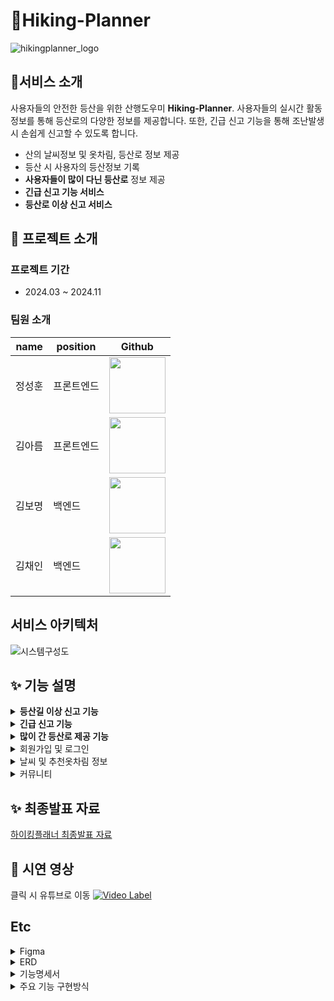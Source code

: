 # 🚵Hiking-Planner
![hikingplanner_logo](https://github.com/Hiking-Planner/.github/assets/56792033/9a935707-0f98-448c-be17-14a123b9b4be)


## 📌서비스 소개
사용자들의 안전한 등산을 위한 산행도우미 <b>Hiking-Planner</b>. 사용자들의 실시간 활동 정보를 통해 등산로의 다양한 정보를 제공합니다. 또한, 긴급 신고 기능을 통해 조난발생 시 손쉽게 신고할 수 있도록 합니다. 

- 산의 날씨정보 및 옷차림, 등산로 정보 제공
- 등산 시 사용자의 등산정보 기록
- <b>사용자들이 많이 다닌 등산로</b> 정보 제공
- <b>긴급 신고 기능 서비스</b>
- <b>등산로 이상 신고 서비스</b>

## 💁 프로젝트 소개

### 프로젝트 기간
- 2024.03 ~ 2024.11

### 팀원 소개
|name|position|Github|
|------|---|---|
|정성훈|프론트엔드|<a href="https://github.com/seonghoon1201"><img src="https://github.com/Hiking-Planner/.github/assets/56792033/4485e6b7-7302-45fd-9cf9-708cebb8a426" width="90" height="90"></a>|
|김아름|프론트엔드|<a href="https://github.com/k-a-reum"><img src="https://github.com/Hiking-Planner/.github/assets/56792033/2cc2272c-ca03-4877-b366-2485528c9baf" width="90" height="90"></a>|
|김보명|백엔드|<a href="https://github.com/Kimbomyeong"><img src="https://github.com/Hiking-Planner/.github/assets/56792033/7844698d-ad06-4a3e-8d95-9a3deb01bbe3" width="90" height="90"></a>|
|김채인|백엔드|<a href="https://github.com/rlacodls3109"><img src="https://avatars.githubusercontent.com/u/56792033?v=4" width="90" height="90"></a>|

## 서비스 아키텍처
![시스템구성도](https://github.com/user-attachments/assets/e5c05abe-e4a6-4ac7-9228-7f96d0e26707)


## ✨ 기능 설명
<details>
<summary><b>등산길 이상 신고 기능</b></summary>
<div markdown="1">
<br>
<p><i>등산 중 야생동물, 자연재해 등으로 인한 등산로 이상 발생 시, 사용자가 사진과 함께 등산로 이상 정보를 신고합니다다.</i></p>
<p><i>사용자들은 등산 시 지도에서 다른 사용자들이 신고한 내용을 확인할 수 있습니다.</i></p>
  
![image](https://github.com/Hiking-Planner/.github/assets/56792033/7196d0be-3d6f-4b71-a51a-698a63345180)

</div>
</details>
<details>
<summary><b>긴급 신고 기능</b></summary>
<div>
<br>
<p><i>등산 중 조난 사고 발생 시, 사용자가 sos 버튼을 클릭하면 위치정보와 함께 간편하게 119에 문자신고를 할 수 있습니다.</i></p>
<p><i>사용자 현재 위치에 해당하는 국가지점번호를 계산하여 신고내용에 포함하도록 한다. 구급대원들이 쉽게 위치를 찾을 수 있도록 합니다.</i></p>
  
![image](https://github.com/Hiking-Planner/.github/assets/56792033/d0c8a8bd-2408-4972-94e4-966f20677b24) 
![image](https://github.com/Hiking-Planner/.github/assets/56792033/d26d5cd2-479a-46cc-ab17-2f007cd55499)

</div>
</details>
<details>
<summary><b>많이 간 등산로 제공 기능</b></summary>
<div markdown="1">
<br>
<p><i>사용자들이 등산시작버튼을 누르면 위치정보가 수집되고, 등산종료 버튼을 누르면 경로 정보가 데이터베이스에 저장됩니다.</i></p>
<p><i>각 산 별 등산정보를 활용하여 사용자들이 가장 많이 이용한 등산로 정보를 <유저들이 많이 다닌 등산로>라는 이름으로 제공합니다.</i></p>
  
![image](https://github.com/Hiking-Planner/.github/assets/56792033/451bbcfa-4e76-4c8d-be63-f23fe6a433ab)

</div>
</details>
<details>
<summary>회원가입 및 로그인</summary>
<div markdown="1">
<br>
<p><i>사용자들은 이메일 인증을 통해 회원가입을 할 수 있습니다.</i></p>

![image](https://github.com/Hiking-Planner/.github/assets/56792033/43236185-0527-4e87-bc05-0dbffefd6fb6)

</div>
</details>
<details>
<summary>날씨 및 추천옷차림 정보</summary>
<div markdown="1">
<br>
<p><i>추후 구현</i></p>


</div>
</details>
<details>
<summary>커뮤니티</summary>
<div markdown="1">
<br>
<p><i>추후 구현</i></p>


</div>
</details>

## ✨ 최종발표 자료 
<a href = "https://www.miricanvas.com/v/13bl7xv"> 하이킹플래너 최종발표 자료 </a>
  
## 📱 시연 영상
클릭 시 유튜브로 이동
[![Video Label](http://img.youtube.com/vi/HifUM1FGUK8/0.jpg)](https://youtu.be/HifUM1FGUK8?t=0s)

## Etc
<details>
<summary>Figma</summary>
<div markdown="1">
<br>
  
![image](https://github.com/Hiking-Planner/.github/assets/56792033/e69f5011-870e-4c23-9259-b0680d374d75)
![image](https://github.com/Hiking-Planner/.github/assets/56792033/295d0376-86b2-40e4-b4c1-2c3238a50ef2)
![image](https://github.com/Hiking-Planner/.github/assets/56792033/9f5ecd09-6f65-45e9-8cc2-765dc411207b)

</div>
</details>

<details>
<summary>ERD</summary>
<div markdown="1">
<br>
  
![image](https://github.com/Hiking-Planner/.github/assets/56792033/2397cc7c-751a-442f-96de-97b9489e0c93)

</div>
</details>
<details>
<summary>기능명세서</summary>
<div markdown="1">
<br>
<a href="https://docs.google.com/spreadsheets/d/1uio1x40lJNK0rvMlclpTGyjlhik27eB5/edit?usp=sharing&ouid=117878540187699087371&rtpof=true&sd=true"> 하이킹플래너 기능명세서 바로가기 </a>
</div>
</details>
<details>
<summary>주요 기능 구현방식</summary>
<div markdown="1">
<br>
<a href="https://github.com/Hiking-Planner/HikingPlanner_BE"> 백엔드 레포지토리 readme 바로가기 </a>
<br>
<a href="https://github.com/Hiking-Planner/PythonClusteringSever"> 경로 클러스터링 파이썬 서버 readme 바로가기 </a>
</div>
</details>

